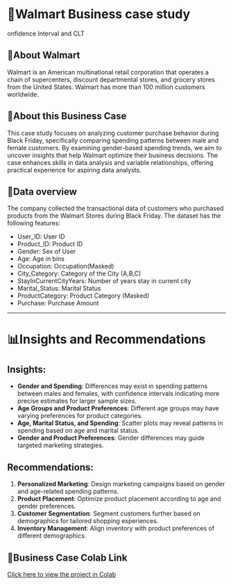 # 🛒Walmart Business case study
onfidence Interval and CLT

## 🔎About Walmart
Walmart is an American multinational retail corporation that operates a chain of supercenters, discount departmental stores, and grocery stores from the United States. Walmart has more than 100 million customers worldwide.

## 📝About this Business Case
This case study focuses on analyzing customer purchase behavior during Black Friday, specifically comparing spending patterns between male and female customers. By examining gender-based spending trends, we aim to uncover insights that help Walmart optimize their business decisions. The case enhances skills in data analysis and variable relationships, offering practical experience for aspiring data analysts.

## 🔢Data overview
The company collected the transactional data of customers who purchased products from the Walmart Stores during Black Friday. 
The dataset has the following features:

- User_ID:	User ID
- Product_ID:	Product ID
- Gender:	Sex of User
- Age:	Age in bins
- Occupation:	Occupation(Masked)
- City_Category:	Category of the City (A,B,C)
- StayInCurrentCityYears:	Number of years stay in current city
- Marital_Status:	Marital Status
- ProductCategory:	Product Category (Masked)
- Purchase:	Purchase Amount
  
------------------------------------------------------------------------------------------------------------------------------------------------------------------------------------------------ 
# 📊Insights and Recommendations

## Insights:
- **Gender and Spending**: Differences may exist in spending patterns between males and females, with confidence intervals indicating more precise estimates for larger sample sizes.
- **Age Groups and Product Preferences**: Different age groups may have varying preferences for product categories.
- **Age, Marital Status, and Spending**: Scatter plots may reveal patterns in spending based on age and marital status.
- **Gender and Product Preferences**: Gender differences may guide targeted marketing strategies.

## Recommendations:
1. **Personalized Marketing**: Design marketing campaigns based on gender and age-related spending patterns.
2. **Product Placement**: Optimize product placement according to age and gender preferences.
3. **Customer Segmentation**: Segment customers further based on demographics for tailored shopping experiences.
4. **Inventory Management**: Align inventory with product preferences of different demographics.

## 📂Business Case Colab Link
[Click here to view the project in Colab](https://colab.research.google.com/drive/1teh-5anzc9vdsEVSIZXaNuP4aQ-dEfjP?usp=sharing)

